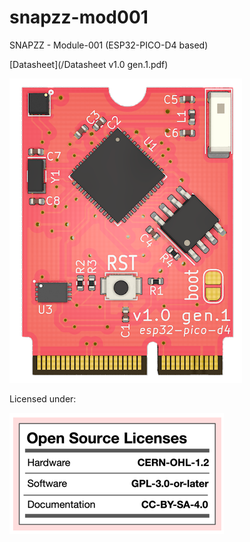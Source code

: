 # snapzz-mod001
SNAPZZ - Module-001 (ESP32-PICO-D4 based)

[Datasheet](/Datasheet v1.0 gen.1.pdf)

![](/_asset/snapzz-mod001.png)

Licensed under:

![](/_asset/license.png)

